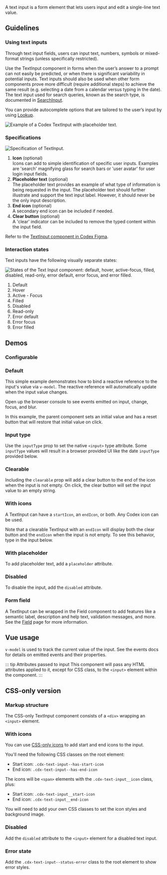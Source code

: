 <script setup>
import { cdxIconSearch, cdxIconInfoFilled } from '@wikimedia/codex-icons';
import CdxDocsConfigurableGeneric from '@/../src/components/configurable-generic/ConfigurableGeneric.vue';
import TextInputDemo from '@/../component-demos/text-input/examples/TextInputDemo.vue';
import TextInputField from '@/../component-demos/text-input/examples/TextInputField.vue';

const controlsConfig = [
	{
		name: 'startIcon',
		type: 'icon'
	},
	{
		name: 'endIcon',
		type: 'icon'
	},
	{
		name: 'clearable',
		type: 'boolean'
	},
	{
		name: 'status',
		type: 'radio',
		options: [ 'default', 'error' ],
	},
	{
		name: 'disabled',
		type: 'boolean'
	},
	{
		name: 'readonly',
		type: 'boolean'
	},
	{
		name: 'placeholder',
		type: 'text'
	}
];
</script>

A text input is a form element that lets users input and edit a single-line text value.

## Guidelines

### Using text inputs

Through text input fields, users can input text, numbers, symbols or mixed-format strings (unless
specifically restricted).

Use the TextInput component in forms when the user’s answer to a prompt can not easily be predicted,
or when there is significant variability in potential inputs. Text inputs should also be used when
other form components prove more difficult (require additional steps) to achieve the same result
(e.g. selecting a date from a calendar versus typing in the date). The text input used for search
queries, known as the search type, is documented in [SearchInput](./search-input.md).

You can provide autocomplete options that are tailored to the user’s input by using
[Lookup](./lookup.md).

![Example of a Codex TextInput with placeholder text.](../../assets/components/text-input-using.svg)

### Specifications

![Specification of TextInput.](../../assets/components/text-input-specifications.svg)

1. **Icon** (optional)<br>
Icons can add to simple identification of specific user inputs. Examples are 'search'  magnifying
glass for search bars or 'user avatar'  for user login input fields.
2. **Placeholder text** (optional)<br>
The placeholder text provides an example of what type of information is being requested in the
input. The placeholder text should further illustrate and support the text input label. However, it
should never be the only input description.
3. **End icon** (optional)<br>
A secondary end icon can be included if needed.
4. **Clear button** (optional)<br>
A 'clear' indicator can be included to remove the typed content within the input field.

Refer to the
[TextInput component in Codex Figma](https://www.figma.com/file/KoDuJMadWBXtsOtzGS4134/%E2%9D%96-Codex-components?type=design&node-id=2547-28279&mode=design&t=yTcArGDe2utFY0wc-11).

### Interaction states

Text inputs have the following visually separate states:

![States of the Text Input component: default, hover, active-focus, filled, disabled, read-only, error default, error focus, and error filled.](../../assets/components/text-input-interaction-states.svg)

<div class="cdx-docs-multi-column cdx-docs-multi-columns-2">

1. Default
2. Hover
3. Active - Focus
4. Filled
5. Disabled
6. Read-only
7. Error default
8. Error focus
9. Error filled

</div>

## Demos

### Configurable

<cdx-demo-wrapper :controls-config="controlsConfig" :show-generated-code="true" generated-model-name="inputValue">
<template v-slot:demo="{ propValues }">
	<cdx-docs-configurable-generic v-bind="propValues" />
</template>
</cdx-demo-wrapper>

### Default

This simple example demonstrates how to bind a reactive reference to the input's value via
`v-model`. The reactive reference will automatically update when the input value changes.

Open up the browser console to see events emitted on input, change, focus, and blur.

<cdx-demo-wrapper>
<template v-slot:demo>
	<text-input-demo :showValue="true" />
</template>

<template v-slot:code>

:::code-group

<<< @/../component-demos/text-input/examples/TextInputDefault.vue [NPM]

<<< @/../component-demos/text-input/examples-mw/TextInputDefault.vue [MediaWiki]

:::

</template>
</cdx-demo-wrapper>

In this example, the parent component sets an initial value and has a reset button that will restore
that initial value on click.

<cdx-demo-wrapper :force-reset="true">
<template v-slot:demo>
	<text-input-demo :showValue="true" initialValue="Initial value" />
</template>

<template v-slot:code>

:::code-group

<<< @/../component-demos/text-input/examples/TextInputInitialValue.vue [NPM]

<<< @/../component-demos/text-input/examples-mw/TextInputInitialValue.vue [MediaWiki]

:::

</template>
</cdx-demo-wrapper>

### Input type

Use the `inputType` prop to set the native `<input>` type attribute.
Some `inputType` values will result in a browser provided UI like the date
`inputType` provided below.

<cdx-demo-wrapper>
<template v-slot:demo>
	<text-input-demo :showValue="true" :input-props="{ inputType: 'date' }" />
</template>

<template v-slot:code>

:::code-group

<<< @/../component-demos/text-input/examples/TextInputDate.vue [NPM]

<<< @/../component-demos/text-input/examples-mw/TextInputDate.vue [MediaWiki]

:::

</template>
</cdx-demo-wrapper>


### Clearable

Including the `clearable` prop will add a clear button to the end of the icon when the input is not
empty. On click, the clear button will set the input value to an empty string.

<cdx-demo-wrapper>
<template v-slot:demo>
	<text-input-demo :showValue="true" :input-props="{ clearable: true }" />
</template>

<template v-slot:code>

```vue-html
<cdx-text-input :clearable="true" />
```

</template>
</cdx-demo-wrapper>

### With icons

A TextInput can have a `startIcon`, an `endIcon`, or both. Any Codex icon can be used.

Note that a clearable TextInput with an `endIcon` will display both the clear button and the
`endIcon` when the input is not empty. To see this behavior, type in the input below.

<cdx-demo-wrapper>
<template v-slot:demo>
	<text-input-demo :input-props="{ inputType: 'search', startIcon: cdxIconSearch, endIcon: cdxIconInfoFilled, clearable: true }" />
</template>

<template v-slot:code>

:::code-group

<<< @/../component-demos/text-input/examples/TextInputWithIcons.vue [NPM]

<<< @/../component-demos/text-input/examples-mw/TextInputWithIcons.vue [MediaWiki]

:::

</template>
</cdx-demo-wrapper>


### With placeholder

To add placeholder text, add a `placeholder` attribute.

<cdx-demo-wrapper>
<template v-slot:demo>
	<text-input-demo placeholder="Start typing..." />
</template>

<template v-slot:code>

```vue-html
<cdx-text-input placeholder="Start typing..." />
```

</template>
</cdx-demo-wrapper>

### Disabled

To disable the input, add the `disabled` attribute.

<cdx-demo-wrapper>
<template v-slot:demo>
	<text-input-demo :input-props="{ startIcon: cdxIconSearch, disabled: true }" />
</template>

<template v-slot:code>

```vue-html
<cdx-text-input :start-icon="cdxIconSearch" :disabled="true" />
```

</template>
</cdx-demo-wrapper>

### Form field

A TextInput can be wrapped in the Field component to add features like a semantic label, description
and help text, validation messages, and more. See the [Field](./field.md) page for more information.

<cdx-demo-wrapper>
<template v-slot:demo>
	<text-input-field />
</template>

<template v-slot:code>

:::code-group

<<< @/../component-demos/text-input/examples/TextInputField.vue [NPM]

<<< @/../component-demos/text-input/examples-mw/TextInputField.vue [MediaWiki]

:::

</template>
</cdx-demo-wrapper>

## Vue usage

`v-model` is used to track the current value of the input. See the events docs for details on emitted events and their properties.

::: tip Attributes passed to input
This component will pass any HTML attributes applied to it, except for CSS class, to the `<input>` element within the component.
:::

## CSS-only version

### Markup structure

The CSS-only TextInput component consists of a `<div>` wrapping an `<input>` element.

<cdx-demo-wrapper>
<template v-slot:demo>
	<div class="cdx-text-input">
		<input class="cdx-text-input__input" type="text" placeholder="Start typing...">
	</div>
</template>
<template v-slot:code>

```html
<!-- Wrapper div. -->
<div class="cdx-text-input">
	<!-- Input element with CSS class and attributes. -->
	<input class="cdx-text-input__input" type="text" placeholder="Start typing...">
</div>
```

</template>
</cdx-demo-wrapper>

### With icons

You can use [CSS-only icons](./icon.md#css-only-version) to add start and end icons to the input.

You'll need the following CSS classes on the root element:
- Start icon: `.cdx-text-input--has-start-icon`
- End icon: `.cdx-text-input--has-end-icon`

The icons will be `<span>` elements with the `.cdx-text-input__icon` class, plus:
- Start icon: `.cdx-text-input__start-icon`
- End icon: `.cdx-text-input__end-icon`

You will need to add your own CSS classes to set the icon styles and background image.

<cdx-demo-wrapper>
<template v-slot:demo>
	<div class="cdx-text-input cdx-text-input--has-start-icon cdx-text-input--has-end-icon">
		<input class="cdx-text-input__input" type="text">
		<span class="cdx-text-input__icon cdx-text-input__start-icon cdx-demo-css-icon--search"></span>
		<span class="cdx-text-input__icon cdx-text-input__end-icon cdx-demo-css-icon--info-filled"></span>
	</div>
</template>
<template v-slot:code>

```html
<div class="cdx-text-input cdx-text-input--has-start-icon cdx-text-input--has-end-icon">
	<input class="cdx-text-input__input" type="text">
	<span class="cdx-text-input__icon cdx-text-input__start-icon cdx-demo-css-icon--search"></span>
	<span class="cdx-text-input__icon cdx-text-input__end-icon cdx-demo-css-icon--info-filled"></span>
</div>
```

:::code-group

```less [NPM]
// Note: you must import the design tokens before importing the css-icon mixin
@import ( reference ) '@wikimedia/codex-design-tokens/theme-wikimedia-ui.less';
@import ( reference ) '@wikimedia/codex/mixins/css-icon.less';

.cdx-demo-css-icon {
	&--search {
		.cdx-mixin-css-icon( @cdx-icon-search );
	}

	&--info-filled {
		.cdx-mixin-css-icon( @cdx-icon-info-filled );
	}
}
```

```less [MediaWiki]
@import 'mediawiki.skin.variables.less';

.cdx-demo-css-icon {
	&--search {
		.cdx-mixin-css-icon( @cdx-icon-search );
	}

	&--info-filled {
		.cdx-mixin-css-icon( @cdx-icon-info-filled );
	}
}
```

:::

</template>
</cdx-demo-wrapper>

### Disabled

Add the `disabled` attribute to the `<input>` element for a disabled text input.

<cdx-demo-wrapper>
<template v-slot:demo>
	<div class="cdx-text-input cdx-text-input--has-start-icon cdx-text-input--has-end-icon">
		<input class="cdx-text-input__input" type="text" placeholder="Start typing..." disabled>
		<span class="cdx-text-input__icon cdx-text-input__start-icon cdx-demo-css-icon--search"></span>
		<span class="cdx-text-input__icon cdx-text-input__end-icon cdx-demo-css-icon--info-filled"></span>
	</div>
</template>
<template v-slot:code>

```html
<div class="cdx-text-input cdx-text-input--has-start-icon cdx-text-input--has-end-icon">
	<input class="cdx-text-input__input" type="text" placeholder="Start typing..." disabled>
	<span class="cdx-text-input__icon cdx-text-input__start-icon cdx-demo-css-icon--search"></span>
	<span class="cdx-text-input__icon cdx-text-input__end-icon cdx-demo-css-icon--info-filled"></span>
</div>
```

:::code-group

```less [NPM]
// Note: you must import the design tokens before importing the css-icon mixin
@import ( reference ) '@wikimedia/codex-design-tokens/theme-wikimedia-ui.less';
@import ( reference ) '@wikimedia/codex/mixins/css-icon.less';

.cdx-demo-css-icon {
	&--search {
		.cdx-mixin-css-icon( @cdx-icon-search );
	}

	&--info-filled {
		.cdx-mixin-css-icon( @cdx-icon-info-filled );
	}
}
```

```less [MediaWiki]
@import 'mediawiki.skin.variables.less';

.cdx-demo-css-icon {
	&--search {
		.cdx-mixin-css-icon( @cdx-icon-search );
	}

	&--info-filled {
		.cdx-mixin-css-icon( @cdx-icon-info-filled );
	}
}
```

:::

</template>
</cdx-demo-wrapper>

### Error state

Add the `.cdx-text-input--status-error` class to the root element to show error styles.

<cdx-demo-wrapper>
<template v-slot:demo>
	<div class="cdx-text-input cdx-text-input--status-error">
		<input class="cdx-text-input__input" type="text" value="Something's wrong">
	</div>
</template>
<template v-slot:code>

```html
<div class="cdx-text-input cdx-text-input--status-error">
	<input class="cdx-text-input__input" type="text" value="Something's wrong">
</div>
```

</template>
</cdx-demo-wrapper>

<style lang="less" scoped>
@import ( reference ) '@wikimedia/codex-design-tokens/theme-wikimedia-ui.less';
@import ( reference ) '@wikimedia/codex/mixins/css-icon.less';

.cdx-demo-css-icon {
	&--search {
		.cdx-mixin-css-icon( @cdx-icon-search );
	}

	&--info-filled {
		.cdx-mixin-css-icon( @cdx-icon-info-filled );
	}
}
</style>
